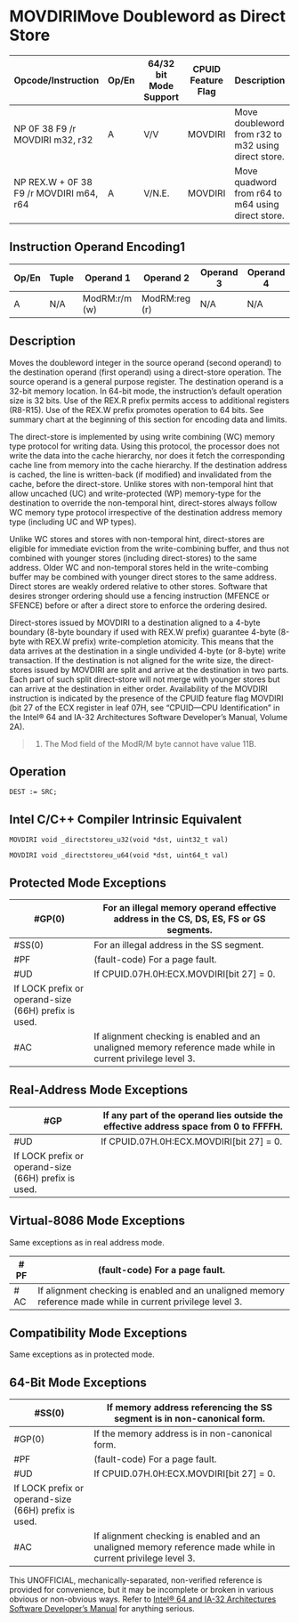 # MOVDIRI**Move Doubleword as Direct Store**

| Opcode/Instruction                      | Op/En | 64/32 bit Mode Support | CPUID Feature Flag | Description                                         |
| --------------------------------------- | ----- | ---------------------- | ------------------ | --------------------------------------------------- |
| NP 0F 38 F9 /r MOVDIRI m32, r32         | A     | V/V                    | MOVDIRI            | Move doubleword from r32 to m32 using direct store. |
| NP REX.W + 0F 38 F9 /r MOVDIRI m64, r64 | A     | V/N.E.                 | MOVDIRI            | Move quadword from r64 to m64 using direct store.   |

## Instruction Operand Encoding1

| Op/En | Tuple | Operand 1     | Operand 2     | Operand 3 | Operand 4 |
| ----- | ----- | ------------- | ------------- | --------- | --------- |
| A     | N/A   | ModRM:r/m (w) | ModRM:reg (r) | N/A       | N/A       |

## Description

Moves the doubleword integer in the source operand (second operand) to the destination operand (first operand) using a direct-store operation. The source operand is a general purpose register. The destination operand is a 32-bit memory location. In 64-bit mode, the instruction’s default operation size is 32 bits. Use of the REX.R prefix permits access to additional registers (R8-R15). Use of the REX.W prefix promotes operation to 64 bits. See summary chart at the beginning of this section for encoding data and limits.

The direct-store is implemented by using write combining (WC) memory type protocol for writing data. Using this protocol, the processor does not write the data into the cache hierarchy, nor does it fetch the corresponding cache line from memory into the cache hierarchy. If the destination address is cached, the line is written-back (if modified) and invalidated from the cache, before the direct-store. Unlike stores with non-temporal hint that allow uncached (UC) and write-protected (WP) memory-type for the destination to override the non-temporal hint, direct-stores always follow WC memory type protocol irrespective of the destination address memory type (including UC and WP types).

Unlike WC stores and stores with non-temporal hint, direct-stores are eligible for immediate eviction from the write-combining buffer, and thus not combined with younger stores (including direct-stores) to the same address. Older WC and non-temporal stores held in the write-combing buffer may be combined with younger direct stores to the same address. Direct stores are weakly ordered relative to other stores. Software that desires stronger ordering should use a fencing instruction (MFENCE or SFENCE) before or after a direct store to enforce the ordering desired.

Direct-stores issued by MOVDIRI to a destination aligned to a 4-byte boundary (8-byte boundary if used with REX.W prefix) guarantee 4-byte (8-byte with REX.W prefix) write-completion atomicity. This means that the data arrives at the destination in a single undivided 4-byte (or 8-byte) write transaction. If the destination is not aligned for the write size, the direct-stores issued by MOVDIRI are split and arrive at the destination in two parts. Each part of such split direct-store will not merge with younger stores but can arrive at the destination in either order. Availability of the MOVDIRI instruction is indicated by the presence of the CPUID feature flag MOVDIRI (bit 27 of the ECX register in leaf 07H, see “CPUID—CPU Identification” in the Intel® 64 and IA-32 Architectures Software Developer’s Manual, Volume 2A).

> 1. The Mod field of the ModR/M byte cannot have value 11B.

## Operation

```
DEST := SRC;

```

## Intel C/C++ Compiler Intrinsic Equivalent

```
MOVDIRI void _directstoreu_u32(void *dst, uint32_t val)

```

```
MOVDIRI void _directstoreu_u64(void *dst, uint64_t val)

```

## Protected Mode Exceptions

| \#​​​​GP(0)                                          | For an illegal memory operand effective address in the CS, DS, ES, FS or GS segments.                       |
| ---------------------------------------------------- | ----------------------------------------------------------------------------------------------------------- |
| \#​​​​​SS(0)                                         | For an illegal address in the SS segment.                                                                   |
| \#​PF                                                | (fault-code) For a page fault.                                                                              |
| #​​​UD                                               | If CPUID.07H.0H:ECX.MOVDIRI[bit 27] = 0.                                                                    |
| If LOCK prefix or operand-size (66H) prefix is used. |
| \#​AC                                                | If alignment checking is enabled and an unaligned memory reference made while in current privilege level 3. |

## Real-Address Mode Exceptions

| \#​​​​GP                                             | If any part of the operand lies outside the effective address space from 0 to FFFFH. |
| ---------------------------------------------------- | ------------------------------------------------------------------------------------ |
| #​​​UD                                               | If CPUID.07H.0H:ECX.MOVDIRI[bit 27] = 0.                                             |
| If LOCK prefix or operand-size (66H) prefix is used. |

## Virtual-8086 Mode Exceptions

Same exceptions as in real address mode.

| \#​PF | (fault-code) For a page fault.                                                                              |
| ----- | ----------------------------------------------------------------------------------------------------------- |
| \#​AC | If alignment checking is enabled and an unaligned memory reference made while in current privilege level 3. |

## Compatibility Mode Exceptions

Same exceptions as in protected mode.

## 64-Bit Mode Exceptions

| \#​​​​​SS(0)                                         | If memory address referencing the SS segment is in non-canonical form.                                      |
| ---------------------------------------------------- | ----------------------------------------------------------------------------------------------------------- |
| \#​​​​GP(0)                                          | If the memory address is in non-canonical form.                                                             |
| \#​PF                                                | (fault-code) For a page fault.                                                                              |
| #​​​UD                                               | If CPUID.07H.0H:ECX.MOVDIRI[bit 27] = 0.                                                                    |
| If LOCK prefix or operand-size (66H) prefix is used. |
| \#​AC                                                | If alignment checking is enabled and an unaligned memory reference made while in current privilege level 3. |

This UNOFFICIAL, mechanically-separated, non-verified reference is provided for convenience, but it may be
incomplete or broken in various obvious or non-obvious
ways. Refer to [Intel® 64 and IA-32 Architectures Software Developer’s Manual](https://software.intel.com/en-us/download/intel-64-and-ia-32-architectures-sdm-combined-volumes-1-2a-2b-2c-2d-3a-3b-3c-3d-and-4) for anything serious.
